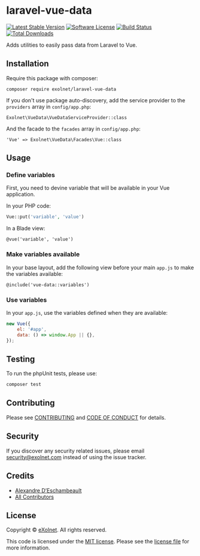 # laravel-vue-data

[![Latest Stable Version](https://poser.pugx.org/eXolnet/laravel-vue-data/v/stable?format=flat-square)](https://packagist.org/packages/eXolnet/laravel-vue-data)
[![Software License](https://img.shields.io/badge/license-MIT-brightgreen.svg?style=flat-square)](LICENSE)
[![Build Status](https://img.shields.io/github/actions/workflow/status/eXolnet/laravel-vue-data/tests.yml?label=tests&style=flat-square)](https://github.com/eXolnet/laravel-vue-data/actions?query=workflow%3Atests)
[![Total Downloads](https://img.shields.io/packagist/dt/eXolnet/laravel-vue-data.svg?style=flat-square)](https://packagist.org/packages/eXolnet/laravel-vue-data)

Adds utilities to easily pass data from Laravel to Vue.

## Installation

Require this package with composer:

```
composer require exolnet/laravel-vue-data
```

If you don't use package auto-discovery, add the service provider to the ``providers`` array in `config/app.php`:

```
Exolnet\VueData\VueDataServiceProvider::class
```

And the facade to the ``facades`` array in `config/app.php`: 

```
'Vue' => Exolnet\VueData\Facades\Vue::class
```

## Usage

### Define variables

First, you need to devine variable that will be available in your Vue application.

In your PHP code:

```php
Vue::put('variable', 'value')
```

In a Blade view:

```
@vue('variable', 'value')
```

### Make variables available

In your base layout, add the following view before your main `app.js` to make the variables available:

```
@include('vue-data::variables')
```

### Use variables

In your `app.js`, use the variables defined when they are available:

```js
new Vue({
    el: '#app',
    data: () => window.App || {},
});
```

## Testing

To run the phpUnit tests, please use:

``` bash
composer test
```

## Contributing

Please see [CONTRIBUTING](CONTRIBUTING.md) and [CODE OF CONDUCT](CODE_OF_CONDUCT.md) for details.

## Security

If you discover any security related issues, please email security@exolnet.com instead of using the issue tracker.

## Credits

- [Alexandre D’Eschambeault](https://github.com/xel1045)
- [All Contributors](../../contributors)

## License

Copyright © [eXolnet](https://www.exolnet.com). All rights reserved.

This code is licensed under the [MIT license](http://choosealicense.com/licenses/mit/).
Please see the [license file](LICENSE) for more information.

